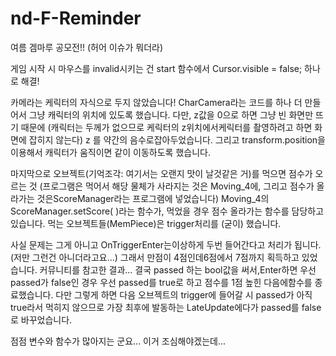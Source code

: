 # nd-F-Reminder
여름 겜마루 공모전!!
(허어 이슈가 뭐더라)

게임 시작 시 마우스를 invalid시키는 건 start 함수에서 Cursor.visible = false; 하나로 해결!


카메라는 케릭터의 자식으로 두지 않았습니다!
CharCamera라는 코드를 하나 더 만들어서 그냥 캐릭터의 위치에 있도록 했습니다.
다만, z값을 0으로 하면 그냥 빈 화면만 뜨기 때문에 (캐릭터는 두께가 없으므로 케릭터의 z위치에서케릭터를 촬영하려고 하면 화면에 잡히지 않는다) 
z 를 약간의 음수로잡아두었습니다.
그리고 transform.position을 이용해서 캐릭터가 움직이면 같이 이동하도록 했습니다.


마지막으로 오브젝트(기억조각: 여기서는 오랜지 맛이 날것같은 거)를 먹으면 점수가 오르는 것
(프로그램은 먹어서 해당 물체가 사라지는 것은 Moving_4에, 그리고 점수가 올라가는 것은ScoreManager라는 프로그램에 넣었습니다) 
Moving_4의 ScoreManager.setScore( )라는 함수가, 먹었을 경우 점수 올라가는 함수를 담당하고 있습니다.
먹는 오브젝트들(MemPiece)은 trigger처리를 (굳이) 했습니다. 

사실 문제는 그게 아니고 OnTriggerEnter는이상하게 두번 들어간다고 처리가 됩니다. (저만 그런건 아니더라고요...)
그래서 만점이 4점인데6점에서 7점까지 획득하고 있었습니다. 커뮤니티를 참고한 결과...
결국 passed 하는 bool값을 써서,Enter하면 우선 passed가 false인 경우 우선 passed를 true로 하고 점수를 1점 높힌 다음에함수를 종료했습니다.
다만 그렇게 하면 다음 오브젝트의 trigger에 들어갈 시 passed가 아직 true라서 먹히지 않으므로
가장 최후에 발동하는 LateUpdate에다가 passed를 false로 바꾸었습니다.



점점 변수와 함수가 많아지는 군요... 이거 조심해야겠는데...
